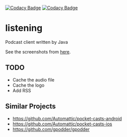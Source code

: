 [![Codacy Badge](https://app.codacy.com/project/badge/Grade/5668d77a23f94a88b2335942f5bd0bca)](https://app.codacy.com/gh/LinuxSuRen/listening/dashboard?utm_source=gh&utm_medium=referral&utm_content=&utm_campaign=Badge_grade)
[![Codacy Badge](https://app.codacy.com/project/badge/Coverage/5668d77a23f94a88b2335942f5bd0bca)](https://app.codacy.com/gh/LinuxSuRen/listening/dashboard?utm_source=gh&utm_medium=referral&utm_content=&utm_campaign=Badge_coverage)

# listening
Podcast client written by Java

See the screenshots from [here](https://github.com/LinuxSuRen/listening/discussions/1).

## TODO
* Cache the audio file
* Cache the logo
* Add RSS

## Similar Projects
* https://github.com/Automattic/pocket-casts-android
* https://github.com/Automattic/pocket-casts-ios
* https://github.com/gpodder/gpodder
